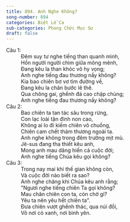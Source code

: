```yaml
---
title: 894. Anh Nghe Không?
song-number: 894
categories: Biệt Lễ Ca
sub-categories: Phong Chức Mục Sư
draft: false
---
```

<dl><dt>Câu 1:</dt><dd data-verse="1">Ðêm suy tư nghe tiếng than quanh mình, <br/>Hồn người người chìm giữa mông mênh, <br/>Ðang kêu la than khóc vô hy vọng; <br/>Anh nghe tiếng đau thương nầy không? <br/>Kia bao chiên bơ vơ tìm đường về, <br/>Ðang kêu la chân bước lê thê. <br/>Qua chông gai, ghềnh đá cao chập chùng; <br/>Anh nghe tiếng đau thương nầy không? </dd><dt>Câu 2:</dt><dd data-verse="2">Bao chiên ta tan tác sâu trong rừng, <br/>Con lạc loài tận đỉnh non cao, <br/>Không ai lo đi kiếm chiên vô chuồng, <br/>Chiên cam chết thảm thương ngoài ta. <br/>Anh nghe không trong đêm trường mịt mù. <br/>Jê-sus đang tha thiết kêu anh, <br/>Mong anh mau dâng hiến cả cuộc đời; <br/>Anh nghe tiếng Chúa kêu gọi không? </dd><dt>Câu 3:</dt><dd data-verse="3">Trong nay mai khi thế gian không còn, <br/>Và cuộc đời nào biết ra sao? <br/>Anh nghe chăng khi Chúa kêu anh rằng; <br/>"Ngươi nghe tiếng chiên Ta gọi không? <br/>Mau chăn chiên con ta, còn chờ gì? <br/>Yêu ta nên yêu hết chiên ta". <br/>Ðưa chiên vượt ghềnh thác, qua núi đồi, <br/>Vô nơi cỏ xanh, nơi bình yên. </dd></dl>